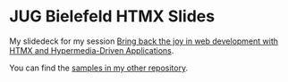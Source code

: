 # JUG Bielefeld HTMX Slides

My slidedeck for my session [Bring back the joy in web development with HTMX and Hypermedia-Driven Applications](https://www.meetup.com/java-user-group-bielefeld/events/308754212).

You can find the [samples in my other repository](https://github.com/atomfrede/spring-io-25-samples).
